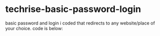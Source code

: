 # techrise-basic-password-login
basic password and login i coded that redirects to any website/place of your choice.
code is below:
<!DOCTYPE html>
<html lang="en">
<head>
    <meta charset="UTF-8">
    <meta name="viewport" content="width=device-width, initial-scale=1.0">
    <title>Login Page</title>
    <style>
        
       body {
            font-family: Arial, sans-serif;
            display: flex;
            justify-content: center;
            align-items: center;
            height: 100vh;
            margin: 0;
            background-color: #f4f4f9;
        }
        .login-container {
            padding: 20px;
            background-color: #fff;
            box-shadow: 0 4px 8px rgba(0, 0, 0, 0.2);
            border-radius: 10px;
            width: 300px;
        }
        .login-container h2 {
            margin-bottom: 20px;
            text-align: center;
        }
        .form-group {
            margin-bottom: 15px;
        }
        .form-group label {
            display: block;
            margin-bottom: 5px;
        }
        .form-group input {
            width: 100%;
            padding: 8px;
            box-sizing: border-box;
        }
        .login-btn {
            width: 100%;
            padding: 10px;
            background-color: #4CAF50;
            color: white;
            border: none;
            border-radius: 5px;
            cursor: pointer;
            font-size: 16px;
        }
        .login-btn:hover {
            background-color: #45a049;
        }
        .error-message {
            color: red;
            text-align: center;
            margin-top: 10px;
        }
    </style>
</head>
<body>
    <div class="login-container">
        <h2>Login</h2>
        <div class="form-group">
            <label for="username">Username:</label>
            <input type="text" id="username" placeholder="Enter your username">
        </div>
        <div class="form-group">
            <label for="password">Password:</label>
            <input type="password" id="password" placeholder="Enter your password">
        </div>
        <button class="login-btn" onclick="login()">Login</button>
        <div class="error-message" id="error-message"></div>
    </div>

    <script>
        // Hardcoded username-password pairs
        const users = {
            "USER1": "PASSWORD1",
            "USER2": "PASSWORD2",
            "USER3": "PASSWORD3",
            add more if you like.
        };

        // Redirect URL
        const redirectURL = "add the URL of the place this website will go to.";

        function login() {
            const username = document.getElementById('username').value;
            const password = document.getElementById('password').value;
            const errorMessage = document.getElementById('error-message');

            // Check if the username exists and the password matches
            if (users[username] && users[username] === password) {
                // Redirect to the target URL
                window.location.href = redirectURL;
            } else {
                // Display error message
                errorMessage.textContent = "Invalid username or password.";
            }
        }
    </script>
</body>
</html>

